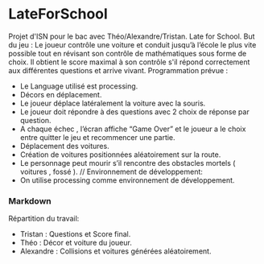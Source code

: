 # LateForSchool
Projet d'ISN pour le bac avec Théo/Alexandre/Tristan.
                      Late for School.
  But du jeu :
Le joueur contrôle une voiture et conduit jusqu’à l’école le plus vite possible tout en révisant son contrôle de mathématiques sous forme de choix. Il obtient le score maximal à son contrôle s'il répond correctement aux différentes questions et arrive vivant.
Programmation prévue :
- Le Language utilisé est processing.
- Décors en déplacement.
- Le joueur déplace latéralement la voiture avec la souris.
- Le joueur doit répondre à des questions avec 2 choix de réponse par question.
- A chaque échec , l’écran affiche “Game Over” et le joueur a le choix entre quitter le jeu et recommencer une partie.
- Déplacement des voitures.
- Création de voitures positionnées aléatoirement sur la route.
- Le personnage peut mourir s’il rencontre des obstacles mortels ( voitures , fossé ).
// Environnement de développement:
- On utilise processing comme environnement de développement.

### Markdown

Répartition du travail:
- Tristan : Questions et Score final.
- Théo : Décor et voiture du joueur.
- Alexandre : Collisions et voitures générées aléatoirement.
